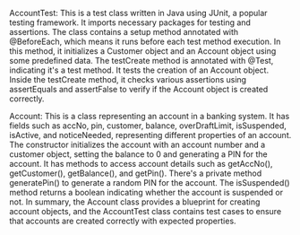 AccountTest:
This is a test class written in Java using JUnit, a popular testing framework.
It imports necessary packages for testing and assertions.
The class contains a setup method annotated with @BeforeEach, which means it runs before each test method execution. In this method, it initializes a Customer object and an Account object using some predefined data.
The testCreate method is annotated with @Test, indicating it's a test method. It tests the creation of an Account object.
Inside the testCreate method, it checks various assertions using assertEquals and assertFalse to verify if the Account object is created correctly.

Account:
This is a class representing an account in a banking system.
It has fields such as accNo, pin, customer, balance, overDraftLimit, isSuspended, isActive, and noticeNeeded, representing different properties of an account.
The constructor initializes the account with an account number and a customer object, setting the balance to 0 and generating a PIN for the account.
It has methods to access account details such as getAccNo(), getCustomer(), getBalance(), and getPin().
There's a private method generatePin() to generate a random PIN for the account.
The isSuspended() method returns a boolean indicating whether the account is suspended or not.
In summary, the Account class provides a blueprint for creating account objects, and the AccountTest class contains test cases to ensure that accounts are created correctly with expected properties.
